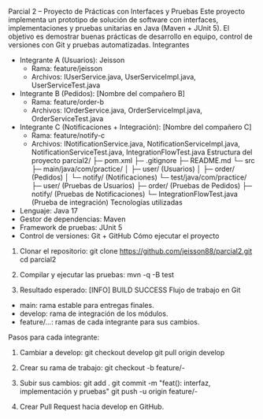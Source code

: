 Parcial 2 – Proyecto de Prácticas con Interfaces y Pruebas
Este proyecto implementa un prototipo de solución de software con interfaces, implementaciones y pruebas unitarias en Java (Maven + JUnit 5). El objetivo es demostrar buenas prácticas de desarrollo en equipo, control de versiones con Git y pruebas automatizadas.
Integrantes
- Integrante A (Usuarios): Jeisson
  - Rama: feature/jeisson
  - Archivos: IUserService.java, UserServiceImpl.java, UserServiceTest.java
- Integrante B (Pedidos): [Nombre del compañero B]
  - Rama: feature/order-b
  - Archivos: IOrderService.java, OrderServiceImpl.java, OrderServiceTest.java
- Integrante C (Notificaciones + Integración): [Nombre del compañero C]
  - Rama: feature/notify-c
  - Archivos: INotificationService.java, NotificationServiceImpl.java, NotificationServiceTest.java, IntegrationFlowTest.java
Estructura del proyecto
parcial2/
├─ pom.xml
├─ .gitignore
├─ README.md
└─ src
   ├─ main/java/com/practice/
   │  ├─ user/   (Usuarios)
   │  ├─ order/  (Pedidos)
   │  └─ notify/ (Notificaciones)
   └─ test/java/com/practice/
      ├─ user/   (Pruebas de Usuarios)
      ├─ order/  (Pruebas de Pedidos)
      ├─ notify/ (Pruebas de Notificaciones)
      └─ IntegrationFlowTest.java (Prueba de integración)
Tecnologías utilizadas
- Lenguaje: Java 17
- Gestor de dependencias: Maven
- Framework de pruebas: JUnit 5
- Control de versiones: Git + GitHub
Cómo ejecutar el proyecto
1. Clonar el repositorio:
   git clone https://github.com/jeisson88/parcial2.git
   cd parcial2

2. Compilar y ejecutar las pruebas:
   mvn -q -B test

3. Resultado esperado:
   [INFO] BUILD SUCCESS
Flujo de trabajo en Git
- main: rama estable para entregas finales.
- develop: rama de integración de los módulos.
- feature/...: ramas de cada integrante para sus cambios.

Pasos para cada integrante:
1. Cambiar a develop:
   git checkout develop
   git pull origin develop

2. Crear su rama de trabajo:
   git checkout -b feature/<modulo>-<nombre>

3. Subir sus cambios:
   git add .
   git commit -m "feat(<modulo>): interfaz, implementación y pruebas"
   git push -u origin feature/<modulo>-<nombre>

4. Crear Pull Request hacia develop en GitHub.
